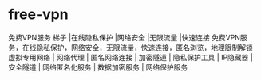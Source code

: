 # free-vpn
免费VPN服务 梯子 |在线隐私保护 |网络安全 |无限流量 |快速连接 免费VPN服务，在线隐私保护，网络安全，无限流量，快速连接，匿名浏览，地理限制解锁 虚拟专用网络 | 网络代理 | 匿名网络连接 | 加密隧道 | 隐私保护工具 | IP隐藏器 | 安全隧道 | 网络匿名化服务 | 数据加密服务 | 网络保护服务
